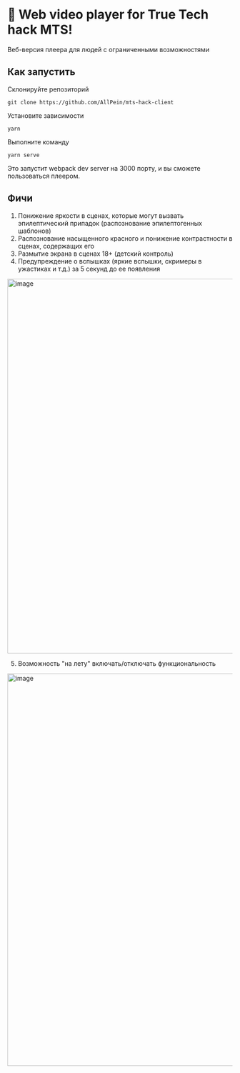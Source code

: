 # 🚀 Web video player for True Tech hack MTS!

Веб-версия плеера для людей с ограниченными возможностями

## Как запустить

Склонируйте репозиторий

```
git clone https://github.com/AllPein/mts-hack-client
```

Установите зависимости

```
yarn
```

Выполните команду

```
yarn serve
```

Это запустит webpack dev server на 3000 порту, и вы сможете пользоваться плеером.

## Фичи

1. Понижение яркости в сценах, которые могут вызвать эпилептический припадок (распознование эпилептогенных шаблонов)
2. Распознование насыщенного красного и понижение контрастности в сценах, содержащих его
3. Размытие экрана в сценах 18+ (детский контроль)
4. Предупреждение о вспышках (яркие вспышки, скримеры в ужастиках и т.д.) за 5 секунд до ее появления

<img width="839" alt="image" src="https://user-images.githubusercontent.com/35956979/228519724-85e3bc82-9e39-4eeb-8425-990820290c58.png">

5. Возможность "на лету" включать/отключать функциональность

<img width="879" alt="image" src="https://user-images.githubusercontent.com/35956979/228519168-84098763-9601-4f78-8325-b9a69e91c470.png">

